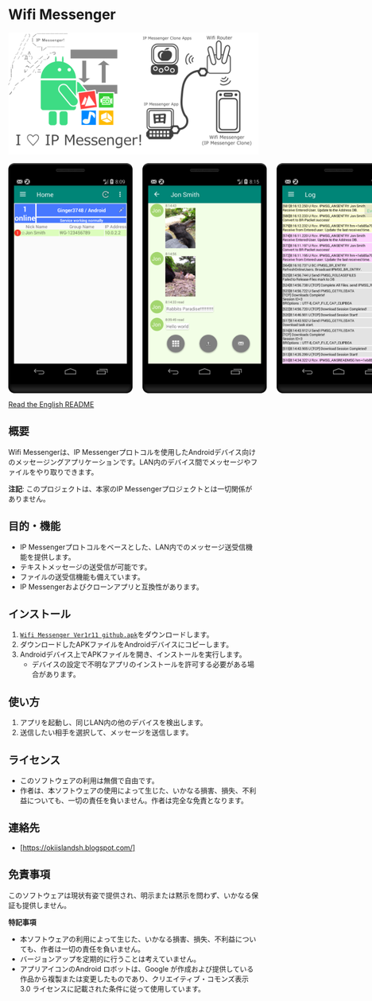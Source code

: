 # Wifi Messenger

![フィーチャーグラフィック](設計/for-store/図-フィーチャーグラフィック.png)

<div style="display: flex;">
  <img src="設計/for-store/playstore1.png" alt="Home Screen" style="margin-right: 20px; width: 250px;">
  <img src="設計/for-store/playstore2.png" alt="Chat Screen" style="margin-right: 20px; width: 250px;">
  <img src="設計/for-store/playstore3.png" alt="Event Log" style="width: 250px;">
</div>

[Read the English README](README.md)

## 概要

Wifi Messengerは、IP Messengerプロトコルを使用したAndroidデバイス向けのメッセージングアプリケーションです。LAN内のデバイス間でメッセージやファイルをやり取りできます。

**注記**: このプロジェクトは、本家のIP Messengerプロジェクトとは一切関係がありません。

## 目的・機能

-   IP Messengerプロトコルをベースとした、LAN内でのメッセージ送受信機能を提供します。
-   テキストメッセージの送受信が可能です。
-   ファイルの送受信機能も備えています。
-   IP Messengerおよびクローンアプリと互換性があります。

## インストール

1. [`Wifi Messenger Ver1r11 github.apk`](Wifi%20Messenger%20Ver1r11%20github.apk)をダウンロードします。
2.  ダウンロードしたAPKファイルをAndroidデバイスにコピーします。
3.  Androidデバイス上でAPKファイルを開き、インストールを実行します。
    -   デバイスの設定で不明なアプリのインストールを許可する必要がある場合があります。

## 使い方

1.  アプリを起動し、同じLAN内の他のデバイスを検出します。
2.  送信したい相手を選択して、メッセージを送信します。

## ライセンス

-   このソフトウェアの利用は無償で自由です。
-   作者は、本ソフトウェアの使用によって生じた、いかなる損害、損失、不利益についても、一切の責任を負いません。作者は完全な免責となります。

## 連絡先

-   [https://okiislandsh.blogspot.com/]

## 免責事項

このソフトウェアは現状有姿で提供され、明示または黙示を問わず、いかなる保証も提供しません。

**特記事項**

*   本ソフトウェアの利用によって生じた、いかなる損害、損失、不利益についても、作者は一切の責任を負いません。
*   バージョンアップを定期的に行うことは考えていません。
*   アプリアイコンのAndroid ロボットは、Google が作成および提供している作品から複製または変更したものであり、クリエイティブ・コモンズ表示 3.0 ライセンスに記載された条件に従って使用しています。
